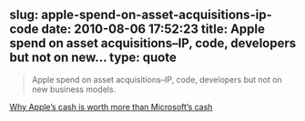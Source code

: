 slug: apple-spend-on-asset-acquisitions-ip-code
date: 2010-08-06 17:52:23
title: Apple spend on asset acquisitions–IP, code, developers but not on new...
type: quote
---

> Apple spend on asset acquisitions–IP, code, developers but not on new business models.

[Why Apple’s cash is worth more than Microsoft’s cash](http://www.asymco.com/2010/08/05/why-apples-cash-is-worth-more-than-microsofts-cash/)
